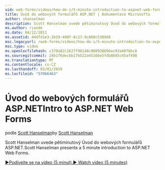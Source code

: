 ```yaml
---
uid: web-forms/videos/how-do-i/5-minute-introduction-to-aspnet-web-forms
title: Úvod do webových formulářů ASP.NET | Dokumentace Microsoftu
author: shanselman
description: Scott Hanselman uvede pětiminutový Úvod do webových formulářů ASP.NET.
ms.author: riande
ms.date: 04/12/2011
ms.assetid: 44dfd1e3-2b19-490f-8c27-9c860c5309d8
msc.legacyurl: /web-forms/videos/how-do-i/5-minute-introduction-to-aspnet-web-forms
msc.type: video
ms.openlocfilehash: c370a82c1627f98148c008938696ec93a40fbbc8
ms.sourcegitcommit: 24b1f6decbb17bb22a45166e5fdb0845c65af498
ms.translationtype: MT
ms.contentlocale: cs-CZ
ms.lasthandoff: 03/01/2019
ms.locfileid: "57066463"
---
```

<a name="intro-to-aspnet-web-forms"></a><span data-ttu-id="60e10-103">Úvod do webových formulářů ASP.NET</span><span class="sxs-lookup"><span data-stu-id="60e10-103">Intro to ASP.NET Web Forms</span></span>
====================
<span data-ttu-id="60e10-104">podle [Scott Hanselman](https://github.com/shanselman)</span><span class="sxs-lookup"><span data-stu-id="60e10-104">by [Scott Hanselman](https://github.com/shanselman)</span></span>

<span data-ttu-id="60e10-105">Scott Hanselman uvede pětiminutový Úvod do webových formulářů ASP.NET.</span><span class="sxs-lookup"><span data-stu-id="60e10-105">Scott Hanselman presents a 5 minute introduction to ASP.NET Web Forms.</span></span>

[<span data-ttu-id="60e10-106">&#9654;Podívejte se na video (5 minut).</span><span class="sxs-lookup"><span data-stu-id="60e10-106">&#9654; Watch video (5 minutes)</span></span>](https://channel9.msdn.com/Blogs/ASP-NET-Site-Videos/5-minute-introduction-to-aspnet-web-forms)

